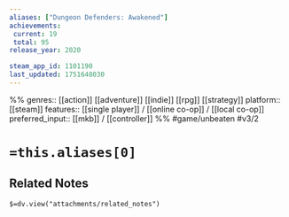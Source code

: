 ```yaml
---
aliases: ["Dungeon Defenders: Awakened"]
achievements:
 current: 19
 total: 95
release_year: 2020

steam_app_id: 1101190
last_updated: 1751648030
---
```

%%
genres:: [[action]] [[adventure]] [[indie]] [[rpg]] [[strategy]]
platform:: [[steam]]
features:: [[single player]] / [[online co-op]] / [[local co-op]]
preferred_input:: [[mkb]] / [[controller]]
%%
#game/unbeaten
#v3/2

# `=this.aliases[0]`
## Related Notes
`$=dv.view("attachments/related_notes")`